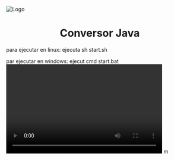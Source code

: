 
![Logo](https://i.imgur.com/Bz0yTs5.jpg)
<h1 align="center"> Conversor Java</h1>
para ejecutar en linux: 
ejecuta sh start.sh

par ejecutar en windows:
ejecut cmd start.bat
<video src="cómo insertar videos con html.mp4" width="420"  height="240">
Lo sentimos. Este vídeo no puede reproducirse en este navegador.<br>
Puedes descargar el video aqui: <a href="URL">Enlace</a>. 
</video>
m
